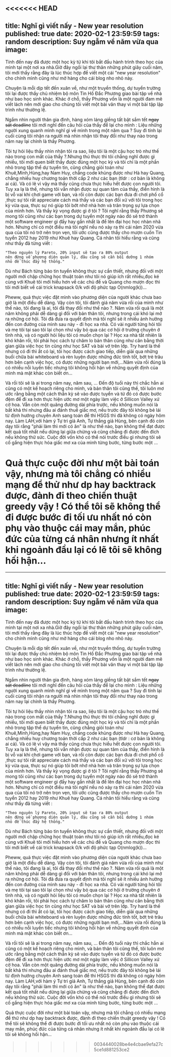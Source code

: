 <<<<<<< HEAD
---
title: Nghĩ gì viết nấy - New year resolution
published: true
date: 2020-02-1 23:59:59
tags: random
description: Suy ngẫm về năm vừa qua
image:
---
Tính đến nay đã được một học kỳ từ khi tôi bắt đầu hành trình theo học của mình tại một nơi 
xa nhà.Giờ đây ngồi lại thư thãn những phút giây cuối năm, tôi mới thấy rằng đây là lúc thúc hợp 
để viết một cái "new year resolution" cho chính mình cũng như mở hàng cho cái blog nho nhỏ này.

Chuyện là mỗi dịp tết đến xuân về, như một truyền thống,
dự tuyển trường tôi lại được thầy chủ nhiệm bộ môn Tin Hồ 
Đắc Phương giao bài tập về nhà như bao học sinh khác. Khác ở
chỗ, thầy Phương vốn là một người đam mê viết lách nên mới giao cho
chúng tôi viết một bài văn thay vì một bài tập lập trình như thường lệ.

Ngắm nhìn người thân gia đình, hàng xóm láng giềng tất bật sắm
tết ~~ngay sát deadline~~ tôi mới nghĩ đến câu hỏi của thầy để lại cho 
mình : Liệu những người xung quanh mình nghĩ gì về mình trong một năm qua ?
Suy đi tính lại cuối cùng tôi nhận ra người mà nhìn nhận tôi thay đổi như thay nào
trong năm nay lại chính là thầy Phương. 

Tôi tự hỏi liệu thầy nhìn nhận tôi ra sao, liệu tôi là một cậu học trò
như thế nào trong con mắt của thầy ?.Nhưng thú thực thì tôi chẳng
nghĩ được gì nhiều, tôi mới quen biết thầy được đúng một học kỳ và
tôi chỉ là một phần nhỏ trong tập thể dự tuyển tin, cũng chẳng giỏi toán
như Khuê,Minh,Hùng,hay Nam Huy, chẳng code khủng được như Hà hay Quang, chẳng
nhiều huy chương toán thời cấp 2 như các bạn (tldr : cơ bản là không ai cả).
Và có lẽ vì vậy mà thầy cũng chưa thực hiểu hết được con người tôi.
Tuy xa lạ là thế, nhưng tôi vẫn nhận được sự quan tâm của thầy, điển hình
là bị vỗ vai khi chơi game với bạn, và rồi còn được các bạn đưa đi chơi phố cổ
,thực sự tôi rất appreciate cách mà thầy và các bạn đối xử với tôi trong
học kỳ vừa qua, thực sự nó giúp tôi bớt nhớ nhà hơn và trân trọng sự lựa chọn
của mình hơn. Và thầy kỳ vọng được gì ở tôi ? Tôi nghĩ rằng thầy Phương sẽ mong
tôi cũng như các bạn trong dự tuyển một ngày nào đó sẽ trở thành một software 
engineer gì đấy hay gần nhất là để lên đại học học nhàn nhã hơn. Nhưng chỉ có 
một điều mà tôi nghĩ nếu nó xảy ra thì cái năm 2020 vừa qua của tôi nó trở nên trọn 
vẹn, tôi ước cũng được thầy cho mượn cuốn Tin tuyển 2012 hay 2019 như Khuê hay Quang.
Cá nhân tôi hiểu rằng và cũng như thầy đã từng viết :
```text
"Theo nguyên lý Pareto, 20% input sẽ tạo ra 80% output 
nên đứng về phương diện quản lý, đâu cũng sẽ cần bồi dưỡng 1 nhóm 
nhỏ để thúc đẩy hệ thống."
```
Dù như Bách từng bảo tin tuyển không thực sự cần thiết, nhưng đối với một người mới chập chững
học thuật toán như tôi nó giúp ích rất nhiều,đọc ké cùng với Khuê tôi mới hiểu hơn về các chủ đề
và Quang cho mượn đọc thì tôi mới biết về cái trick knapsack 0/k với độ phức tạp O(nmlog(k))...

Pheww, quả thực việc đặt mình vào phương diện của người khác chưa bao giờ là một điều dễ dàng.
Vậy còn tôi, tôi đánh giá năm vừa rồi của mình như thế nào, tôi đang là ai, tôi đã thay đổi như thế
nào ?. Năm vừa rồi quả là một năm không phải dễ dàng gì đối với bản thân tôi, nhưng trong cái khó
lại mở ra những cơ hội. Tôi đã đưa ra quyết định mà tôi nghĩ sẽ ít nhiều ảnh hưởng đến con đường
của mình sau này - đi học xa nhà. Có vài người từng hỏi tôi và mẹ tôi tại sao tôi lại chọn như vậy
bỏ qua các cơ hội ở trường chuyên ở tỉnh nhà, và có người hỏi liệu tôi có muốn chọn lại ? Học xa nhà
tất nhiên là khó khăn rồi, tôi phải học cách tự chăm lo bản thân cũng như cân bằng thời gian giữa
việc học tin cũng như học SAT và bài vở trên lớp. Try hard là thế nhưng có đi thì ắt có lại,
tôi học được cách giao tiếp, diễn giải qua những buổi chữa bài whiteboard và rèn luyện được những đức tính tốt,
bớt trẻ trâu hơn bên cạnh việc học, có được những người bạn mới,...Năm vừa rồi đúng là có nhiều nỗi luyến tiếc 
nhưng tôi không hối hận về những quyết định của mình mà mặt khác còn biết ơn...

Và rồi tôi sẽ là ai trong năm nay, năm sau, ... Đến độ tuổi này thì chắc hẳn ai cũng có một kế hoạch
riêng cho mình, và bản thân tôi cũng thế, tôi luôn mơ ước rằng bằng một cách thần kỳ sẽ vào
được tuyển và từ đó có được bước đệm để đi xa hơn thực hiện ước mơ một ngày làm việc ở Sillicon Valley
xứ cờ hoa. Vẫn còn một quãng đường dài phía trước, nếu không muốn nói là bất khả thi nhưng đâu ai đánh
thuế giấc mơ, nếu trước đây tôi không bẻ lái từ định hướng chuyên Anh sang toán để thi HSGS thì đã không
có ngày hôm nay. Làm LAH,với hàm ý Tự tri giả Anh, Tự thắng giả Hùng, bên cạnh đó còn dạy tôi rằng "phải
làm thì mới có ăn" là như thế nào, bạn không thể đạt được kết quả tốt nhất nếu dừng lại giữa chừng và cũng
chẳng đi được đến đích nếu không thử sức. Cuộc đời vốn khó có thể nói trước điều gì nhưng tôi sẽ cố gắng
hiện thực hóa giấc mơ xa của mình từng bước, từng bước một ...

Quả thực cuộc đời như một bài toán vậy, nhưng mà tôi chẳng có nhiều mạng để thử như dp hay
backtrack được, đành đi theo chiến thuật greedy vậy ! Có thể tôi sẽ không thể đi được bước đi tối ưu nhất
nó còn phụ vào thuộc cái may mắn, phúc đức của từng cá nhân nhưng ít nhất khi ngoảnh đầu lại có lẽ tôi sẽ
không hối hận...
=======
---
title: Nghĩ gì viết nấy - New year resolution
published: true
date: 2020-02-1 23:59:59
tags: random
description: Suy ngẫm về năm vừa qua
image:
---
Tính đến nay đã được một học kỳ từ khi tôi bắt đầu hành trình theo học của mình tại một nơi 
xa nhà.Giờ đây ngồi lại thư thãn những phút giây cuối năm, tôi mới thấy rằng đây là lúc thúc hợp 
để viết một cái "new year resolution" cho chính mình cũng như mở hàng cho cái blog nho nhỏ này.

Chuyện là mỗi dịp tết đến xuân về, như một truyền thống,
dự tuyển trường tôi lại được thầy chủ nhiệm bộ môn Tin Hồ 
Đắc Phương giao bài tập về nhà như bao học sinh khác. Khác ở
chỗ, thầy Phương vốn là một người đam mê viết lách nên mới giao cho
chúng tôi viết một bài văn thay vì một bài tập lập trình như thường lệ.

Ngắm nhìn người thân gia đình, hàng xóm láng giềng tất bật sắm
tết ~~ngay sát deadline~~ tôi mới nghĩ đến câu hỏi của thầy để lại cho 
mình : Liệu những người xung quanh mình nghĩ gì về mình trong một năm qua ?
Suy đi tính lại cuối cùng tôi nhận ra người mà nhìn nhận tôi thay đổi như thay nào
trong năm nay lại chính là thầy Phương. 

Tôi tự hỏi liệu thầy nhìn nhận tôi ra sao, liệu tôi là một cậu học trò
như thế nào trong con mắt của thầy ?.Nhưng thú thực thì tôi chẳng
nghĩ được gì nhiều, tôi mới quen biết thầy được đúng một học kỳ và
tôi chỉ là một phần nhỏ trong tập thể dự tuyển tin, cũng chẳng giỏi toán
như Khuê,Minh,Hùng,hay Nam Huy, chẳng code khủng được như Hà hay Quang, chẳng
nhiều huy chương toán thời cấp 2 như các bạn (tldr : cơ bản là không ai cả).
Và có lẽ vì vậy mà thầy cũng chưa thực hiểu hết được con người tôi.
Tuy xa lạ là thế, nhưng tôi vẫn nhận được sự quan tâm của thầy, điển hình
là bị vỗ vai khi chơi game với bạn, và rồi còn được các bạn đưa đi chơi phố cổ
,thực sự tôi rất appreciate cách mà thầy và các bạn đối xử với tôi trong
học kỳ vừa qua, thực sự nó giúp tôi bớt nhớ nhà hơn và trân trọng sự lựa chọn
của mình hơn. Và thầy kỳ vọng được gì ở tôi ? Tôi nghĩ rằng thầy Phương sẽ mong
tôi cũng như các bạn trong dự tuyển một ngày nào đó sẽ trở thành một software 
engineer gì đấy hay gần nhất là để lên đại học học nhàn nhã hơn. Nhưng chỉ có 
một điều mà tôi nghĩ nếu nó xảy ra thì cái năm 2020 vừa qua của tôi nó trở nên trọn 
vẹn, tôi ước cũng được thầy cho mượn cuốn Tin tuyển 2012 hay 2019 như Khuê hay Quang.
Cá nhân tôi hiểu rằng và cũng như thầy đã từng viết :
```text
"Theo nguyên lý Pareto, 20% input sẽ tạo ra 80% output 
nên đứng về phương diện quản lý, đâu cũng sẽ cần bồi dưỡng 1 nhóm 
nhỏ để thúc đẩy hệ thống."
```
Dù như Bách từng bảo tin tuyển không thực sự cần thiết, nhưng đối với một người mới chập chững
học thuật toán như tôi nó giúp ích rất nhiều,đọc ké cùng với Khuê tôi mới hiểu hơn về các chủ đề
và Quang cho mượn đọc thì tôi mới biết về cái trick knapsack 0/k với độ phức tạp O(nmlog(k))...

Pheww, quả thực việc đặt mình vào phương diện của người khác chưa bao giờ là một điều dễ dàng.
Vậy còn tôi, tôi đánh giá năm vừa rồi của mình như thế nào, tôi đang là ai, tôi đã thay đổi như thế
nào ?. Năm vừa rồi quả là một năm không phải dễ dàng gì đối với bản thân tôi, nhưng trong cái khó
lại mở ra những cơ hội. Tôi đã đưa ra quyết định mà tôi nghĩ sẽ ít nhiều ảnh hưởng đến con đường
của mình sau này - đi học xa nhà. Có vài người từng hỏi tôi và mẹ tôi tại sao tôi lại chọn như vậy
bỏ qua các cơ hội ở trường chuyên ở tỉnh nhà, và có người hỏi liệu tôi có muốn chọn lại ? Học xa nhà
tất nhiên là khó khăn rồi, tôi phải học cách tự chăm lo bản thân cũng như cân bằng thời gian giữa
việc học tin cũng như học SAT và bài vở trên lớp. Try hard là thế nhưng có đi thì ắt có lại,
tôi học được cách giao tiếp, diễn giải qua những buổi chữa bài whiteboard và rèn luyện được những đức tính tốt,
bớt trẻ trâu hơn bên cạnh việc học, có được những người bạn mới,...Năm vừa rồi đúng là có nhiều nỗi luyến tiếc 
nhưng tôi không hối hận về những quyết định của mình mà mặt khác còn biết ơn...

Và rồi tôi sẽ là ai trong năm nay, năm sau, ... Đến độ tuổi này thì chắc hẳn ai cũng có một kế hoạch
riêng cho mình, và bản thân tôi cũng thế, tôi luôn mơ ước rằng bằng một cách thần kỳ sẽ vào
được tuyển và từ đó có được bước đệm để đi xa hơn thực hiện ước mơ một ngày làm việc ở Sillicon Valley
xứ cờ hoa. Vẫn còn một quãng đường dài phía trước, nếu không muốn nói là bất khả thi nhưng đâu ai đánh
thuế giấc mơ, nếu trước đây tôi không bẻ lái từ định hướng chuyên Anh sang toán để thi HSGS thì đã không
có ngày hôm nay. Làm LAH,với hàm ý Tự tri giả Anh, Tự thắng giả Hùng, bên cạnh đó còn dạy tôi rằng "phải
làm thì mới có ăn" là như thế nào, bạn không thể đạt được kết quả tốt nhất nếu dừng lại giữa chừng và cũng
chẳng đi được đến đích nếu không thử sức. Cuộc đời vốn khó có thể nói trước điều gì nhưng tôi sẽ cố gắng
hiện thực hóa giấc mơ xa của mình từng bước, từng bước một ...

Quả thực cuộc đời như một bài toán vậy, nhưng mà tôi chẳng có nhiều mạng để thử như dp hay
backtrack được, đành đi theo chiến thuật greedy vậy ! Có thể tôi sẽ không thể đi được bước đi tối ưu nhất
nó còn phụ vào thuộc cái may mắn, phúc đức của từng cá nhân nhưng ít nhất khi ngoảnh đầu lại có lẽ tôi sẽ
không hối hận...
>>>>>>> 0034440028be4e4cbae9efa27c5ce1d881253ce2

